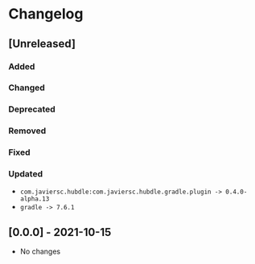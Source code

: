 # Changelog

## [Unreleased]

### Added

### Changed

### Deprecated

### Removed

### Fixed

### Updated

- `com.javiersc.hubdle:com.javiersc.hubdle.gradle.plugin -> 0.4.0-alpha.13`
- `gradle -> 7.6.1`

## [0.0.0] - 2021-10-15

- No changes
